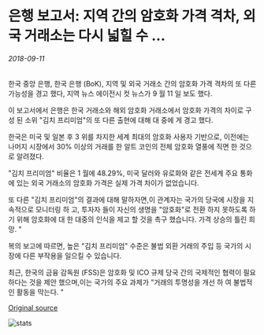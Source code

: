 # 은행 보고서: 지역 간의 암호화 가격 격차, 외국 거래소는 다시 넓힐 수 ...

###### 2018-09-11

한국 중앙 은행, 한국 은행 (BoK), 지역 및 외국 거래소 간의 암호화 가격 격차의 또 다른 가능성을 경고 했다, 지역 뉴스 에이전시 컷 뉴스가 9 월 11 일 보도 했다.

이 보고서에서 은행은 한국 거래소와 해외 암호화 거래소에서 암호화 가격의 차이로 구성 된 소위 "김치 프리미엄"의 또 다른 출현에 대해 대 중에 게 경고 했다.

한국은 미국 및 일본 후 3 위를 차지한 세계 최대의 암호화 사용자 기반으로, 이전에는 나머지 시장에서 30% 이상의 거래를 한 알트 코인의 전체 암호화 열풍에 직면 한 것으로 알려졌다.

"김치 프리미엄" 비율은 1 월에 48.29%, 미국 달러와 유로화와 같은 전세계 주요 통화에 있는 외국 거래소의 암호화 가격은 실제 가격 차이가 없었습니다.

또 다른 "김치 프리미엄"의 결과에 대해 말하자면,이 관계자는 국가의 당국에 시장을 지속적으로 모니터링 하 고, 투자자 들이 자신의 생명을 "암호화"로 전환 하지 못하도록 하기 위해 암호화에 대 한 대중의 인식을 제고 할 것을 촉구 했습니다. 가격 상승의 틀린 희망. "

복의 보고에 따르면, 높은 "김치 프리미엄" 수준은 불법 외환 거래의 주입 등 국가의 시장에 다른 부작용을 일으킬 수 있습니다.

최근, 한국의 금융 감독원 (FSS)은 암호화 및 ICO 규제 당국 간의 국제적인 협력이 필요 하다는 것을 제안 했으며,이는 국가의 주요 과제가 "거래의 투명성을 개선 하 여 불법적인 활동을 막는다. "

[Original source](https://cointelegraph.com/news/bank-of-korea-report-crypto-price-gap-between-local-foreign-exchanges-could-widen-again)

![stats](https://c.statcounter.com/11760860/0/a89fa40b/1/ "stats")